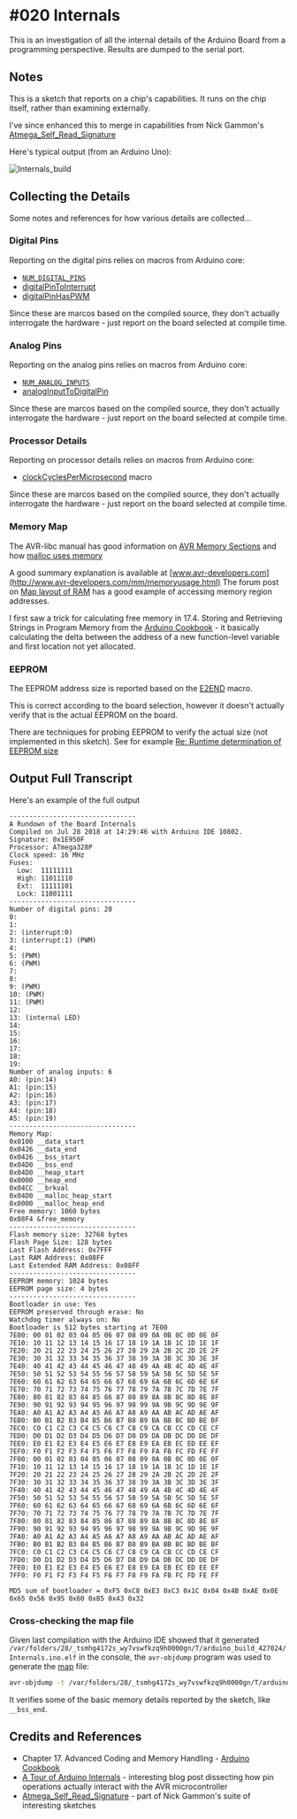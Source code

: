 # #020 Internals

This is an investigation of all the internal details of the Arduino Board from a programming perspective.
Results are dumped to the serial port.

## Notes

This is a sketch that reports on a chip's capabilities. It runs on the chip itself, rather than examining externally.

I've since enhanced this to merge in capabilities from Nick Gammon's
[Atmega_Self_Read_Signature](https://github.com/nickgammon/arduino_sketches/tree/master/Atmega_Self_Read_Signature)

Here's typical output (from an Arduino Uno):

![Internals_build](./assets/Internals_build.jpg?raw=true)

## Collecting the Details

Some notes and references for how various details are collected...

### Digital Pins

Reporting on the digital pins relies on macros from Arduino core:

* [`NUM_DIGITAL_PINS`](https://github.com/arduino/ArduinoCore-avr/blob/3d09a51bd20f095e1354243e6d8addedfcb6001e/variants/standard/pins_arduino.h#L28)
* [digitalPinToInterrupt](https://github.com/arduino/ArduinoCore-avr/blob/3d09a51bd20f095e1354243e6d8addedfcb6001e/variants/standard/pins_arduino.h#L79)
* [digitalPinHasPWM](https://github.com/arduino/ArduinoCore-avr/blob/3d09a51bd20f095e1354243e6d8addedfcb6001e/variants/standard/pins_arduino.h#L32)

Since these are marcos based on the compiled source, they don't actually interrogate the hardware - just report on the board
selected at compile time.

### Analog Pins

Reporting on the analog pins relies on macros from Arduino core:

* [`NUM_ANALOG_INPUTS`](https://github.com/arduino/ArduinoCore-avr/blob/3d09a51bd20f095e1354243e6d8addedfcb6001e/variants/standard/pins_arduino.h#L29)
* [analogInputToDigitalPin](https://github.com/arduino/ArduinoCore-avr/blob/3d09a51bd20f095e1354243e6d8addedfcb6001e/variants/standard/pins_arduino.h#L30)

Since these are marcos based on the compiled source, they don't actually interrogate the hardware - just report on the board
selected at compile time.

### Processor Details

Reporting on processor details relies on macros from Arduino core:

* [clockCyclesPerMicrosecond](https://github.com/arduino/ArduinoCore-avr/blob/3d09a51bd20f095e1354243e6d8addedfcb6001e/cores/arduino/Arduino.h#L104) macro

Since these are marcos based on the compiled source, they don't actually interrogate the hardware - just report on the board
selected at compile time.

### Memory Map

The AVR-libc manual has good information on
[AVR Memory Sections](https://www.nongnu.org/avr-libc/user-manual/mem_sections.html)
and how
[malloc uses memory](https://www.nongnu.org/avr-libc/user-manual/malloc.html)

A good summary explanation is available at
[www.avr-developers.com](http://www.avr-developers.com/mm/memoryusage.html)
The forum post on [Map layout of RAM](http://forum.arduino.cc/index.php?topic=186630.0) has a good example of accessing memory region addresses.

I first saw a trick for calculating free memory in 17.4. Storing and Retrieving Strings in Program Memory from the
[Arduino Cookbook](../../books/arduino-cookbook/) - it basically calculating the delta between the address of a new function-level variable and
first location not yet allocated.

### EEPROM

The EEPROM address size is reported based on the
[E2END](https://www.nongnu.org/avr-libc/user-manual/group__avr__io.html) macro.

This is correct according to the board selection, however it doesn't actually verify that is the actual EEPROM on the board.

There are techniques for probing EEPROM to verify the actual size (not implemented in this sketch).
See for example [Re: Runtime determination of EEPROM size](http://forum.arduino.cc/index.php?topic=120346.msg905783#msg905783)

## Output Full Transcript

Here's an example of the full output

```text
--------------------------------
A Rundown of the Board Internals
Compiled on Jul 28 2018 at 14:29:46 with Arduino IDE 10802.
Signature: 0x1E950F
Processor: ATmega328P
Clock speed: 16 MHz
Fuses:
  Low:  11111111
  High: 11011110
  Ext:  11111101
  Lock: 11001111
--------------------------------
Number of digital pins: 20
0:
1:
2: (interrupt:0)
3: (interrupt:1) (PWM)
4:
5: (PWM)
6: (PWM)
7:
8:
9: (PWM)
10: (PWM)
11: (PWM)
12:
13: (internal LED)
14:
15:
16:
17:
18:
19:
Number of analog inputs: 6
A0: (pin:14)
A1: (pin:15)
A2: (pin:16)
A3: (pin:17)
A4: (pin:18)
A5: (pin:19)
--------------------------------
Memory Map:
0x0100 __data_start
0x0426 __data_end
0x0426 __bss_start
0x04D0 __bss_end
0x04D0 __heap_start
0x0000 __heap_end
0x04CC __brkval
0x04D0 __malloc_heap_start
0x0000 __malloc_heap_end
Free memory: 1060 bytes
0x08F4 &free_memory
--------------------------------
Flash memory size: 32768 bytes
Flash Page Size: 128 bytes
Last Flash Address: 0x7FFF
Last RAM Address: 0x08FF
Last Extended RAM Address: 0x08FF
--------------------------------
EEPROM memory: 1024 bytes
EEPROM page size: 4 bytes
--------------------------------
Bootloader in use: Yes
EEPROM preserved through erase: No
Watchdog timer always on: No
Bootloader is 512 bytes starting at 7E00
7E00: 00 01 02 03 04 05 06 07 08 09 0A 0B 0C 0D 0E 0F
7E10: 10 11 12 13 14 15 16 17 18 19 1A 1B 1C 1D 1E 1F
7E20: 20 21 22 23 24 25 26 27 28 29 2A 2B 2C 2D 2E 2F
7E30: 30 31 32 33 34 35 36 37 38 39 3A 3B 3C 3D 3E 3F
7E40: 40 41 42 43 44 45 46 47 48 49 4A 4B 4C 4D 4E 4F
7E50: 50 51 52 53 54 55 56 57 58 59 5A 5B 5C 5D 5E 5F
7E60: 60 61 62 63 64 65 66 67 68 69 6A 6B 6C 6D 6E 6F
7E70: 70 71 72 73 74 75 76 77 78 79 7A 7B 7C 7D 7E 7F
7E80: 80 81 82 83 84 85 86 87 88 89 8A 8B 8C 8D 8E 8F
7E90: 90 91 92 93 94 95 96 97 98 99 9A 9B 9C 9D 9E 9F
7EA0: A0 A1 A2 A3 A4 A5 A6 A7 A8 A9 AA AB AC AD AE AF
7EB0: B0 B1 B2 B3 B4 B5 B6 B7 B8 B9 BA BB BC BD BE BF
7EC0: C0 C1 C2 C3 C4 C5 C6 C7 C8 C9 CA CB CC CD CE CF
7ED0: D0 D1 D2 D3 D4 D5 D6 D7 D8 D9 DA DB DC DD DE DF
7EE0: E0 E1 E2 E3 E4 E5 E6 E7 E8 E9 EA EB EC ED EE EF
7EF0: F0 F1 F2 F3 F4 F5 F6 F7 F8 F9 FA FB FC FD FE FF
7F00: 00 01 02 03 04 05 06 07 08 09 0A 0B 0C 0D 0E 0F
7F10: 10 11 12 13 14 15 16 17 18 19 1A 1B 1C 1D 1E 1F
7F20: 20 21 22 23 24 25 26 27 28 29 2A 2B 2C 2D 2E 2F
7F30: 30 31 32 33 34 35 36 37 38 39 3A 3B 3C 3D 3E 3F
7F40: 40 41 42 43 44 45 46 47 48 49 4A 4B 4C 4D 4E 4F
7F50: 50 51 52 53 54 55 56 57 58 59 5A 5B 5C 5D 5E 5F
7F60: 60 61 62 63 64 65 66 67 68 69 6A 6B 6C 6D 6E 6F
7F70: 70 71 72 73 74 75 76 77 78 79 7A 7B 7C 7D 7E 7F
7F80: 80 81 82 83 84 85 86 87 88 89 8A 8B 8C 8D 8E 8F
7F90: 90 91 92 93 94 95 96 97 98 99 9A 9B 9C 9D 9E 9F
7FA0: A0 A1 A2 A3 A4 A5 A6 A7 A8 A9 AA AB AC AD AE AF
7FB0: B0 B1 B2 B3 B4 B5 B6 B7 B8 B9 BA BB BC BD BE BF
7FC0: C0 C1 C2 C3 C4 C5 C6 C7 C8 C9 CA CB CC CD CE CF
7FD0: D0 D1 D2 D3 D4 D5 D6 D7 D8 D9 DA DB DC DD DE DF
7FE0: E0 E1 E2 E3 E4 E5 E6 E7 E8 E9 EA EB EC ED EE EF
7FF0: F0 F1 F2 F3 F4 F5 F6 F7 F8 F9 FA FB FC FD FE FF

MD5 sum of bootloader = 0xF5 0xC8 0xE3 0xC3 0x1C 0x04 0x4B 0xAE 0x0E 0x65 0x56 0x95 0x60 0xB5 0x43 0x32
```

### Cross-checking the map file

Given last compilation with the Arduino IDE showed that it generated
`/var/folders/28/_tsmhg4172s_wy7vswfkzq9h0000gn/T/arduino_build_427024/Internals.ino.elf` in the console,
the  `avr-objdump` program was used to generate the [map](./Internals.map) file:

```sh
avr-objdump -t /var/folders/28/_tsmhg4172s_wy7vswfkzq9h0000gn/T/arduino_build_427024/Internals.ino.elf > Internals.map
```

It verifies some of the basic memory details reported by the sketch, like `__bss_end`.

## Credits and References

* Chapter 17. Advanced Coding and Memory Handling - [Arduino Cookbook](../../books/arduino-cookbook/)
* [A Tour of Arduino Internals](http://urbanhonking.com/ideasfordozens/2009/05/18/an_tour_of_the_arduino_interna/) - interesting blog post dissecting how pin operations actually interact with the AVR microcontroller
* [Atmega_Self_Read_Signature](https://github.com/nickgammon/arduino_sketches/tree/master/Atmega_Self_Read_Signature) - part of Nick Gammon's suite of interesting sketches
